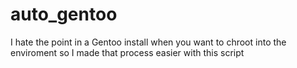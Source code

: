 # auto_gentoo

I hate the point in a Gentoo install when you want to chroot into the enviroment so I made that process easier with this script
